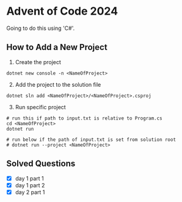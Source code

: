 # Advent of Code 2024
Going to do this using 'C#'.
## How to Add a New Project
1. Create the project
```
dotnet new console -n <NameOfProject>
```
2. Add the project to the solution file
```
dotnet sln add <NameOfProject>/<NameOfProject>.csproj
```
3. Run specific project
```
# run this if path to input.txt is relative to Program.cs
cd <NameOfProject>
dotnet run

# run below if the path of input.txt is set from solution root
# dotnet run --project <NameOfProject>
```

## Solved Questions
- [x] day 1 part 1
- [x] day 1 part 2
- [x] day 2 part 1

